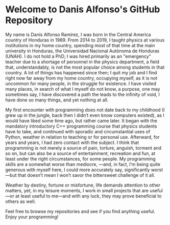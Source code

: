 # Welcome to Danis Alfonso's GitHub Repository

My name is Danis Alfonso Ramírez, I was born in the Central America country of Honduras in 1989. From 2014 to 2019, I taught physics at various institutions in my home country, spending most of that time at the main university in Honduras, the Universidad Nacional Autónoma de Honduras (UNAH). I do not hold a PhD; I was hired primarily as an "emergency" teacher due to a shortage of personnel in the physics department, a field that, understandably, is not the most popular choice among students in that country. A lot of things has happened since then; I quit my job and I find right now far away from my home country, occupying myself, as it is not uncommon for many people, in the struggle for existence. I have visited many places, in search of what I myself do not know, a purpose, one may sometimes say, I have discovered a path the leads to the infinity of void, I have done so many things, and yet nothing at all. 

My first encounter with programming does not date back to my childhood (I grew up in the jungle, back then I didn’t even know computers existed), as I would have liked some time ago, but rather came later. It began with the mandatory introductory C++ programming course that physics students have to take, and continued with sporadic and circumstantial uses of Python, weather in relation to teaching or for personal use. Afterward, for years and years, I had zero contact with the subject. I think that programming is not merely a source of pain, torture, anguish, torment and so on, but can also be a source of entertainment, recreation and fun, at least under the right circumstances, for some people. My programming skills are a somewhat worse than mediocre, —and, in fact, I’m being quite generous with myself here, I could more accurately say, significantly worst—but that doesn’t mean I won’t savor the bittersweet challenge of it all. 

Weather by destiny, fortune or misfortune, life demands attention to other matters, yet, in my leisure moments, I work in small projects that are useful—or at least useful to me—and with any luck, they may prove beneficial to others as well. 

Feel free to browse my repositories and see if you find anything useful. Enjoy your programming!
